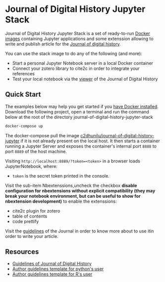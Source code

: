 # Journal of Digital History Jupyter Stack

Journal of Digital History Jupyter Stack is a set of ready-to-run [Docker images](https://hub.docker.com/r/c2dhunilu/journal-of-digital-history-jupyter) containing Jupyter applications and some extenssion allowing to write and publish article for the [Journal of digital history](https://journalofdigitalhistory.org/).

You can use the stack image to do any of the following (and more):

- Start a personal Jupyter Notebook server in a local Docker container
- Connect your zotero library to cite2c in order to integrate your references
- Test your local notebook via the [viewer](https://journalofdigitalhistory.org/en/notebook-viewer-form) of the Journal of Digital History

## Quick Start

The examples below may help you get started if you [have Docker installed](https://docs.docker.com/install/).
Download the following project, open a terminal and run the command below at the root of the directory journal-of-digital-history-jupyter-stack

```bash
docker-compose up
```

The docker-compose pull the image [c2dhunilu/journal-of-digital-history-jupyter](https://hub.docker.com/r/c2dhunilu/journal-of-digital-history-jupyter) if it is not already present on the local host.
It then starts a container running a Jupyter Server and exposes the container's internal port `8888` to port `8889` of the host machine.

Visiting `http://localhost:8889/?token=<token>` in a browser loads JupyterNotebook,
where:

- `token` is the secret token printed in the console.

Visit the sub-item Nbextenssions,uncheck the checkbox **disable configuration for nbextensions without explicit compatibility (they may break your notebook environment, but can be useful to show for nbextension development)** to enable the extenssions:

- cite2c plugin for zotero
- table of contents
- code prettify

Visit the [guidelines](https://journalofdigitalhistory.org/en/guidelines?idx=15&layer=narrative&lh=1075&pidx=15&pl=narrative&y=251) of the Journal in order to know more about to use itin order to write your article.

## Resources

- [Guidelines of Journal of Digital History](https://journalofdigitalhistory.org/en/guidelines)
- [Author guidelines template for python's user](https://github.com/C2DH/template_repo_JDH)
- [Author guidelines template for R's user](https://github.com/C2DH/template_repo_JDH_R)

